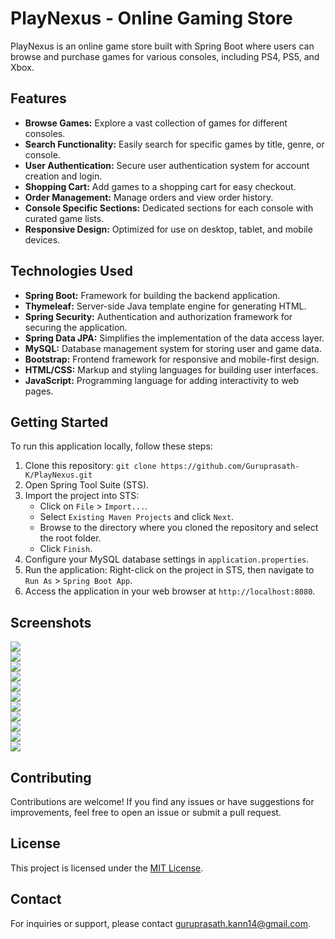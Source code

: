 # PlayNexus - Online Gaming Store

PlayNexus is an online game store built with Spring Boot where users can browse and purchase games for various consoles, including PS4, PS5, and Xbox.

## Features

- **Browse Games:** Explore a vast collection of games for different consoles.
- **Search Functionality:** Easily search for specific games by title, genre, or console.
- **User Authentication:** Secure user authentication system for account creation and login.
- **Shopping Cart:** Add games to a shopping cart for easy checkout.
- **Order Management:** Manage orders and view order history.
- **Console Specific Sections:** Dedicated sections for each console with curated game lists.
- **Responsive Design:** Optimized for use on desktop, tablet, and mobile devices.

## Technologies Used

- **Spring Boot:** Framework for building the backend application.
- **Thymeleaf:** Server-side Java template engine for generating HTML.
- **Spring Security:** Authentication and authorization framework for securing the application.
- **Spring Data JPA:** Simplifies the implementation of the data access layer.
- **MySQL:** Database management system for storing user and game data.
- **Bootstrap:** Frontend framework for responsive and mobile-first design.
- **HTML/CSS:** Markup and styling languages for building user interfaces.
- **JavaScript:** Programming language for adding interactivity to web pages.

## Getting Started

To run this application locally, follow these steps:

1. Clone this repository: `git clone https://github.com/Guruprasath-K/PlayNexus.git`
2. Open Spring Tool Suite (STS).
3. Import the project into STS: 
   - Click on `File` > `Import...`.
   - Select `Existing Maven Projects` and click `Next`.
   - Browse to the directory where you cloned the repository and select the root folder.
   - Click `Finish`.
4. Configure your MySQL database settings in `application.properties`.
5. Run the application: Right-click on the project in STS, then navigate to `Run As` > `Spring Boot App`.
6. Access the application in your web browser at `http://localhost:8080`.

## Screenshots

<img src="/img/img1.png">
<br/>
<img src="/img/img2.png">
<br/>
<img src="/img/img3.png">
<br/>
<img src="/img/img4.png">
<br/>
<img src="/img/img5.png">
<br/>
<img src="/img/img6.png">
<br/>
<img src="/img/img7.png">
<br/>
<img src="/img/img8.png">
<br/>
<img src="/img/img9.png">
<br/>
<img src="/img/img10.png">
<br/>
<img src="/img/img11.png">
<br/>

## Contributing

Contributions are welcome! If you find any issues or have suggestions for improvements, feel free to open an issue or submit a pull request.

## License

This project is licensed under the [MIT License](LICENSE).

## Contact

For inquiries or support, please contact guruprasath.kann14@gmail.com.
